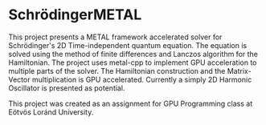 # SchrödingerMETAL
This project presents a METAL framework accelerated solver for Schrödinger's 2D Time-independent quantum equation.
The equation is solved using the method of finite differences and Lanczos algorithm for the Hamiltonian.
The project uses metal-cpp to implement GPU acceleration to multiple parts of the solver. The Hamiltonian construction and the Matrix-Vector multiplication is GPU accelerated.
Currently a simply 2D Harmonic Oscillator is presented as potential.

This project was created as an assignment for GPU Programming class at Eötvös Loránd University.
